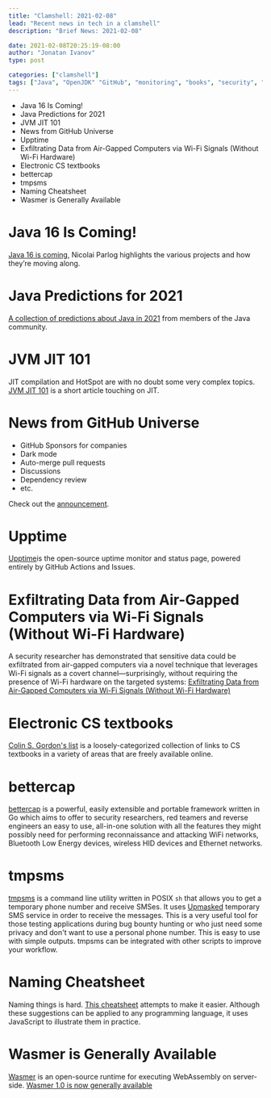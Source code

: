 ```yaml
---
title: "Clamshell: 2021-02-08"
lead: "Recent news in tech in a clamshell"
description: "Brief News: 2021-02-08"

date: 2021-02-08T20:25:19-08:00
author: "Jonatan Ivanov"
type: post

categories: ["clamshell"]
tags: ["Java", "OpenJDK" "GitHub", "monitoring", "books", "security", "Wasm"]
---
```


- Java 16 Is Coming!
- Java Predictions for 2021
- JVM JIT 101
- News from GitHub Universe
- Upptime
- Exfiltrating Data from Air-Gapped Computers via Wi-Fi Signals (Without Wi-Fi Hardware)
- Electronic CS textbooks
- bettercap
- tmpsms
- Naming Cheatsheet
- Wasmer is Generally Available

<!--more-->

# Java 16 Is Coming!
[Java 16 is coming](https://medium.com/nipafx-news/java-16-is-coming-cf2417788e74), Nicolai Parlog highlights the various projects and how they’re moving along.

# Java Predictions for 2021
[A collection of predictions about Java in 2021](https://marxsoftware.blogspot.com/2020/12/java-predictions-for-2021-on-foojay.html) from members of the Java community.

# JVM JIT 101
JIT compilation and HotSpot are with no doubt some very complex topics. [JVM JIT 101](https://dzone.com/articles/jvm-jit-101) is a short article touching on JIT.

# News from GitHub Universe
- GitHub Sponsors for companies
- Dark mode
- Auto-merge pull requests
- Discussions
- Dependency review
- etc.

Check out the [announcement](https://github.blog/2020-12-08-new-from-universe-2020-dark-mode-github-sponsors-for-companies-and-more/).

# Upptime
[Upptime](https://github.com/upptime/upptime)is the open-source uptime monitor and status page, powered entirely by GitHub Actions and Issues.

# Exfiltrating Data from Air-Gapped Computers via Wi-Fi Signals (Without Wi-Fi Hardware)
A security researcher has demonstrated that sensitive data could be exfiltrated from air-gapped computers via a novel technique that leverages Wi-Fi signals as a covert channel—surprisingly, without requiring the presence of Wi-Fi hardware on the targeted systems: [Exfiltrating Data from Air-Gapped Computers via Wi-Fi Signals (Without Wi-Fi Hardware)](https://thehackernews.com/2020/12/exfiltrating-data-from-air-gapped.html)

# Electronic CS textbooks
[Colin S. Gordon's list](https://csgordon.github.io/books.html) is a loosely-categorized collection of links to CS textbooks in a variety of areas that are freely available online.

# bettercap
[bettercap](https://www.bettercap.org/intro/) is a powerful, easily extensible and portable framework written in Go which aims to offer to security researchers, red teamers and reverse engineers an easy to use, all-in-one solution with all the features they might possibly need for performing reconnaissance and attacking WiFi networks, Bluetooth Low Energy devices, wireless HID devices and Ethernet networks.

# tmpsms
[tmpsms](https://github.com/sdushantha/tmpsms) is a command line utility written in POSIX `sh` that allows you to get a temporary phone number and receive SMSes. It uses [Upmasked](https://upmasked.com/) temporary SMS service in order to receive the messages. This is a very useful tool for those testing applications during bug bounty hunting or who just need some privacy and don't want to use a personal phone number. This is easy to use with simple outputs. tmpsms can be integrated with other scripts to improve your workflow.

# Naming Cheatsheet
Naming things is hard. [This cheatsheet](https://github.com/kettanaito/naming-cheatsheet) attempts to make it easier.
Although these suggestions can be applied to any programming language, it uses JavaScript to illustrate them in practice.

# Wasmer is Generally Available
[Wasmer](https://wasmer.io/) is an open-source runtime for executing WebAssembly on server-side. [Wasmer 1.0 is now generally available](https://medium.com/wasmer/wasmer-1-0-3f86ca18c043)
